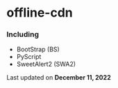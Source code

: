 # offline-cdn

### Including
  - BootStrap (BS)
  - PyScript
  - SweetAlert2 (SWA2)

Last updated on **December 11, 2022**

